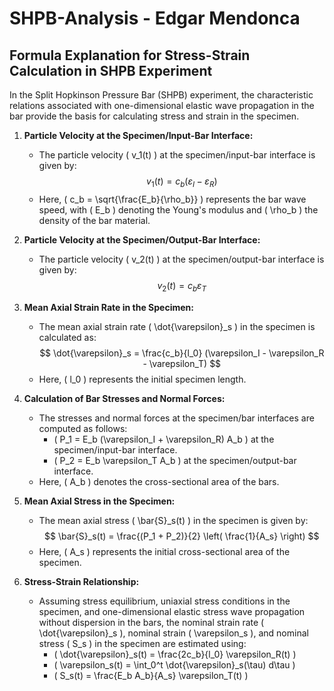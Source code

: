 # SHPB-Analysis - Edgar Mendonca

## Formula Explanation for Stress-Strain Calculation in SHPB Experiment

In the Split Hopkinson Pressure Bar (SHPB) experiment, the characteristic relations associated with one-dimensional elastic wave propagation in the bar provide the basis for calculating stress and strain in the specimen.

1. **Particle Velocity at the Specimen/Input-Bar Interface:**
   - The particle velocity \( v_1(t) \) at the specimen/input-bar interface is given by:
     $$
     v_1(t) = c_b(\varepsilon_I - \varepsilon_R)
     $$
   - Here, \( c_b = \sqrt{\frac{E_b}{\rho_b}} \) represents the bar wave speed, with \( E_b \) denoting the Young's modulus and \( \rho_b \) the density of the bar material.

2. **Particle Velocity at the Specimen/Output-Bar Interface:**
   - The particle velocity \( v_2(t) \) at the specimen/output-bar interface is given by:
     $$
     v_2(t) = c_b \varepsilon_T
     $$

3. **Mean Axial Strain Rate in the Specimen:**
   - The mean axial strain rate \( \dot{\varepsilon}_s \) in the specimen is calculated as:
     $$
     \dot{\varepsilon}_s = \frac{c_b}{l_0} (\varepsilon_I - \varepsilon_R - \varepsilon_T)
     $$
   - Here, \( l_0 \) represents the initial specimen length.

4. **Calculation of Bar Stresses and Normal Forces:**
   - The stresses and normal forces at the specimen/bar interfaces are computed as follows:
     - \( P_1 = E_b (\varepsilon_I + \varepsilon_R) A_b \) at the specimen/input-bar interface.
     - \( P_2 = E_b \varepsilon_T A_b \) at the specimen/output-bar interface.
   - Here, \( A_b \) denotes the cross-sectional area of the bars.

5. **Mean Axial Stress in the Specimen:**
   - The mean axial stress \( \bar{S}_s(t) \) in the specimen is given by:
     $$
     \bar{S}_s(t) = \frac{(P_1 + P_2)}{2} \left( \frac{1}{A_s} \right)
     $$
   - Here, \( A_s \) represents the initial cross-sectional area of the specimen.

6. **Stress-Strain Relationship:**
   - Assuming stress equilibrium, uniaxial stress conditions in the specimen, and one-dimensional elastic stress wave propagation without dispersion in the bars, the nominal strain rate \( \dot{\varepsilon}_s \), nominal strain \( \varepsilon_s \), and nominal stress \( S_s \) in the specimen are estimated using:
     - \( \dot{\varepsilon}_s(t) = \frac{2c_b}{l_0} \varepsilon_R(t) \)
     - \( \varepsilon_s(t) = \int_0^t \dot{\varepsilon}_s(\tau) d\tau \)
     - \( S_s(t) = \frac{E_b A_b}{A_s} \varepsilon_T(t) \)

